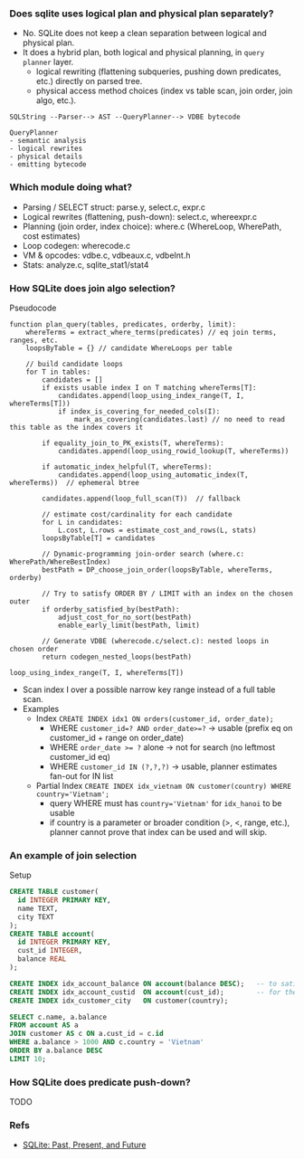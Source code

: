 

### Does sqlite uses logical plan and physical plan separately?
- No. SQLite does not keep a clean separation between logical and physical plan.
- It does a hybrid plan, both logical and physical planning, in `query planner` layer.
  - logical rewriting (flattening subqueries, pushing down predicates, etc.) directly on parsed tree.
  - physical access method choices (index vs table scan, join order, join algo, etc.).

``` 
SQLString --Parser--> AST --QueryPlanner--> VDBE bytecode

QueryPlanner
- semantic analysis
- logical rewrites
- physical details
- emitting bytecode
```

### Which module doing what?
- Parsing / SELECT struct: parse.y, select.c, expr.c 
- Logical rewrites (flattening, push-down): select.c, whereexpr.c 
- Planning (join order, index choice): where.c (WhereLoop, WherePath, cost estimates)
- Loop codegen: wherecode.c 
- VM & opcodes: vdbe.c, vdbeaux.c, vdbeInt.h 
- Stats: analyze.c, sqlite_stat1/stat4

### How SQLite does join algo selection?

Pseudocode
```
function plan_query(tables, predicates, orderby, limit):
    whereTerms = extract_where_terms(predicates) // eq join terms, ranges, etc.
    loopsByTable = {} // candidate WhereLoops per table
    
    // build candidate loops
    for T in tables:
        candidates = []
        if exists usable index I on T matching whereTerms[T]:
            candidates.append(loop_using_index_range(T, I, whereTerms[T]))
            if index_is_covering_for_needed_cols(I):
                mark_as_covering(candidates.last) // no need to read this table as the index covers it
                
        if equality_join_to_PK_exists(T, whereTerms):
            candidates.append(loop_using_rowid_lookup(T, whereTerms))
            
        if automatic_index_helpful(T, whereTerms):
            candidates.append(loop_using_automatic_index(T, whereTerms))  // ephemeral btree
            
        candidates.append(loop_full_scan(T))  // fallback
        
        // estimate cost/cardinality for each candidate
        for L in candidates:
            L.cost, L.rows = estimate_cost_and_rows(L, stats)
        loopsByTable[T] = candidates
        
        // Dynamic-programming join-order search (where.c: WherePath/WhereBestIndex)
        bestPath = DP_choose_join_order(loopsByTable, whereTerms, orderby)
        
        // Try to satisfy ORDER BY / LIMIT with an index on the chosen outer
        if orderby_satisfied_by(bestPath):
            adjust_cost_for_no_sort(bestPath)
            enable_early_limit(bestPath, limit)

        // Generate VDBE (wherecode.c/select.c): nested loops in chosen order
        return codegen_nested_loops(bestPath)
```

`loop_using_index_range(T, I, whereTerms[T])`
- Scan index I over a possible narrow key range instead of a full table scan.
- Examples
  - Index `CREATE INDEX idx1 ON orders(customer_id, order_date);`
    - WHERE `customer_id=? AND order_date>=?` -> usable (prefix eq on customer_id + range on order_date)
    - WHERE `order_date >= ?` alone -> not for search (no leftmost customer_id eq)
    - WHERE `customer_id IN (?,?,?)` -> usable, planner estimates fan-out for IN list
  - Partial Index `CREATE INDEX idx_vietnam ON customer(country) WHERE country='Vietnam';`
    - query WHERE must has `country='Vietnam'` for `idx_hanoi` to be usable
    - if country is a parameter or broader condition (>, <, range, etc.), planner cannot prove that index
    can be used and will skip.

### An example of join selection

Setup
```sql 
CREATE TABLE customer(
  id INTEGER PRIMARY KEY,
  name TEXT,
  city TEXT
);
CREATE TABLE account(
  id INTEGER PRIMARY KEY,
  cust_id INTEGER,
  balance REAL
);

CREATE INDEX idx_account_balance ON account(balance DESC);   -- to satisfy WHERE and ORDER BY
CREATE INDEX idx_account_custid  ON account(cust_id);        -- for the join
CREATE INDEX idx_customer_city   ON customer(country);

SELECT c.name, a.balance
FROM account AS a
JOIN customer AS c ON a.cust_id = c.id
WHERE a.balance > 1000 AND c.country = 'Vietnam'
ORDER BY a.balance DESC
LIMIT 10;
```

### How SQLite does predicate push-down?
TODO

### Refs
- [SQLite: Past, Present, and Future](https://www.vldb.org/pvldb/vol15/p3535-gaffney.pdf)
